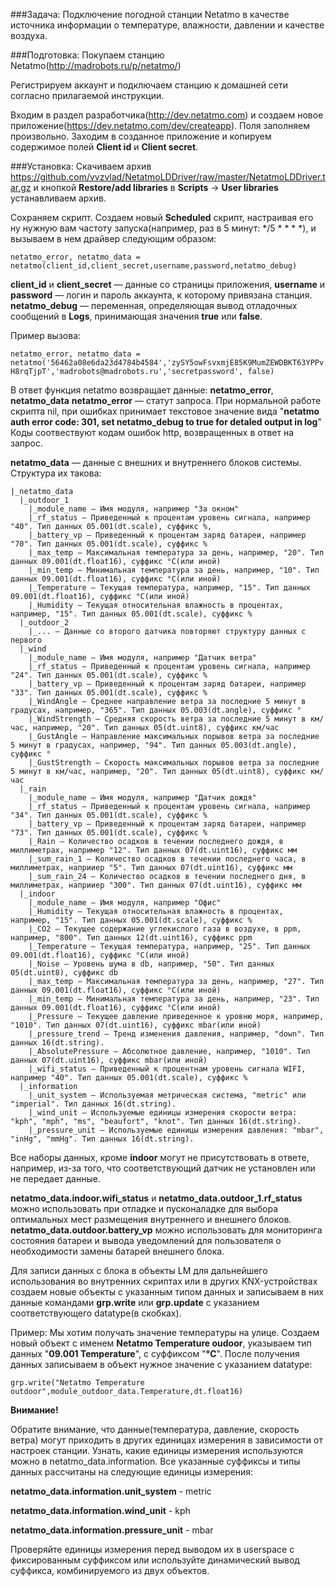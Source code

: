 ###Задача:
Подключение погодной станции Netatmo в качестве источника информации о температуре, влажности, давлении и качестве воздуха. 

###Подготовка:
Покупаем станцию Netatmo(http://madrobots.ru/p/netatmo/)

Регистрируем аккаунт и подключаем станцию к домашней сети согласно прилагаемой инструкции. 

Входим в раздел разработчика(http://dev.netatmo.com) и создаем новое приложение(https://dev.netatmo.com/dev/createapp). Поля заполняем произвольно. 
Заходим в созданное приложение и копируем содержимое полей **Client id** и **Client secret**. 

###Установка:
Скачиваем архив https://github.com/vvzvlad/NetatmoLDDriver/raw/master/NetatmoLDDriver.tar.gz и кнопкой **Restore/add libraries** в **Scripts** -> **User libraries** устанавливаем архив. 

Сохраняем скрипт. 
Создаем новый **Scheduled** скрипт, настраивая его ну нужную вам частоту запуска(например, раз в 5 минут: */5 * * * *), и вызываем в нем драйвер следующим образом:

`netatmo_error, netatmo_data = netatmo(client_id,client_secret,username,password,netatmo_debug)`

**client_id** и **client_secret** — данные со страницы приложения, **username** и **password** — логин и пароль аккаунта, к которому привязана станция. 
**netatmo_debug** — переменная, определяющая вывод отладочных сообщений в **Logs**, принимающая значения **true** или **false**. 

Пример вызова:

`netatmo_error, netatmo_data = netatmo('56462a08e6da23d4784b4584','zySY5owFsvxmjE85K9MumZEWDBKT63YPPvH8rqTjpT','madrobots@madrobots.ru','secretpassword', false)`

В ответ функция netatmo возвращает данные: **netatmo_error**, **netatmo_data**
**netatmo_error** — статут запроса. При нормальной работе скрипта nil, при ошибках принимает текстовое значение вида "**netatmo auth error code: 301, set netatmo_debug to true for detaled output in log**"
Коды соотвествуют кодам ошибок http, возвращенных в ответ на запрос. 

**netatmo_data** — данные с внешних и внутреннего блоков системы. Структура их такова:

```
|_netatmo_data
  |_outdoor_1
    |_module_name — Имя модуля, например "За окном"
    |_rf_status — Приведенный к процентам уровень сигнала, например "40". Тип данных 05.001(dt.scale), суффикс %, 
    |_battery_vp — Приведенный к процентам заряд батареи, например "70". Тип данных 05.001(dt.scale), суффикс %
    |_max_temp — Максимальная температура за день, например, "20". Тип данных 09.001(dt.float16), суффикс °C(или иной)
    |_min_temp — Минимальная температура за день, например, "10". Тип данных 09.001(dt.float16), суффикс °C(или иной)
    |_Temperature — Текущая температура, например, "15". Тип данных 09.001(dt.float16), суффикс °C(или иной)
    |_Humidity — Текущая относительная влажность в процентах, например, "15". Тип данных 05.001(dt.scale), суффикс %
  |_outdoor_2
    |_... — Данные со второго датчика повторяют структуру данных с первого
  |_wind
    |_module_name — Имя модуля, например "Датчик ветра"
    |_rf_status — Приведенный к процентам уровень сигнала, например "24". Тип данных 05.001(dt.scale), суффикс %
    |_battery_vp — Приведенный к процентам заряд батареи, например "33". Тип данных 05.001(dt.scale), суффикс %
    |_WindAngle — Среднее направление ветра за последние 5 минут в градусах, например, "365". Тип данных 05.003(dt.angle), суффикс °
    |_WindStrength — Средняя скорость ветра за последние 5 минут в км/час, например, "20". Тип данных 05(dt.uint8), суффикс км/час
    |_GustAngle — Направление максимальных порывов ветра за последние 5 минут в градусах, например, "94". Тип данных 05.003(dt.angle), суффикс °
    |_GustStrength — Скорость максимальных порывов ветра за последние 5 минут в км/час, например, "20". Тип данных 05(dt.uint8), суффикс км/час
  |_rain
    |_module_name — Имя модуля, например "Датчик дождя"
    |_rf_status — Приведенный к процентам уровень сигнала, например "34". Тип данных 05.001(dt.scale), суффикс %
    |_battery_vp — Приведенный к процентам заряд батареи, например "73". Тип данных 05.001(dt.scale), суффикс %
    |_Rain — Количество осадков в течении последнего дождя, в миллиметрах, например "12". Тип данных 07(dt.uint16), суффикс мм
    |_sum_rain_1 — Количество осадков в течении последнего часа, в миллиметрах, наприиер "5". Тип данных 07(dt.uint16), суффикс мм
    |_sum_rain_24 — Количество осадков в течении последнего дня, в миллиметрах, наприиер "300". Тип данных 07(dt.uint16), суффикс мм
  |_indoor
    |_module_name — Имя модуля, например "Офис"
    |_Humidity — Текущая относительная влажность в процентах, например, "15". Тип данных 05.001(dt.scale), суффикс %
    |_CO2 — Текущее содержание углекислого газа в воздухе, в ppm, например, "800". Тип данных 12(dt.uint16), суффикс ppm
    |_Temperature — Текущая температура, например, "25". Тип данных 09.001(dt.float16), суффикс °C(или иной)
    |_Noise — Уровень шума в db, например, "50". Тип данных 05(dt.uint8), суффикс db
    |_max_temp — Максимальная температура за день, например, "27". Тип данных 09.001(dt.float16), суффикс °C(или иной)
    |_min_temp — Минимальная температура за день, например, "23". Тип данных 09.001(dt.float16), суффикс °C(или иной)
    |_Pressure — Текущее давление приведенное к уровню моря, например, "1010". Тип данных 07(dt.uint16), суффикс mbar(или иной)
    |_pressure_trend — Тренд изменения давления, например, "down". Тип данных 16(dt.string).
    |_AbsolutePressure — Абсолютное давление, например, "1010". Тип данных 07(dt.uint16), суффикс mbar(или иной)
    |_wifi_status — Приведенный к процентнам уровень сигнала WIFI, например "40". Тип данных 05.001(dt.scale), суффикс %
  |_information
    |_unit_system — Используемая метрическая система, "metric" или "imperial". Тип данных 16(dt.string).
    |_wind_unit — Используемые единицы измерения скорости ветра: "kph", "mph", "ms", "beaufort", "knot". Тип данных 16(dt.string).
    |_pressure_unit — Используемые единицы измерения давления: "mbar", "inHg", "mmHg". Тип данных 16(dt.string).
```

Все наборы данных, кроме **indoor** могут не присутствовать в ответе, например, из-за того, что соответствующий датчик не установлен или не передает 
 данные.


**netatmo_data.indoor.wifi_status** и **netatmo_data.outdoor_1.rf_status** можно использовать при отладке и пусконаладке для выбора оптимальных мест размещения внутреннего и внешнего блоков. 
**netatmo_data.outdoor.battery_vp** можно использовать для мониторинга состояния батареи и вывода уведомлений для пользователя о необходимости замены батарей внешнего блока.


Для записи данных с блока в объекты LM для дальнейшего использования во внутренних скриптах или в других KNX-устройствах создаем новые объекты с указанным типом данных и записываем в них данные командами **grp.write** или **grp.update** с указанием соответствующего datatype(в скобках). 

Пример:
Мы хотим получать значение температуры на улице. Создаем новый объект с именем **Netatmo Temperature oudoor**, указываем тип данных "**09.001 Temperature**", с суффиксом "**°C**". После получения данных записываем в объект нужное значение с указанием datatype:

`grp.write("Netatmo Temperature outdoor",module_outdoor_data.Temperature,dt.float16)`

**Внимание!**

Обратите внимание, что данные(температура, давление, скорость ветра) могут приходить в других единицах измерения в зависимости от настроек станции. Узнать, какие единицы измерения используются можно в netatmo_data.information. 
Все указанные суффиксы и типы данных рассчитаны на следующие единицы измерения:

**netatmo_data.information.unit_system** - metric

**netatmo_data.information.wind_unit** - kph

**netatmo_data.information.pressure_unit** - mbar

Проверяйте единицы измерения перед выводом их в userspace с фиксированным суффиксом или используйте динамический вывод суффикса, комбинируемого из двух объектов. 


 
